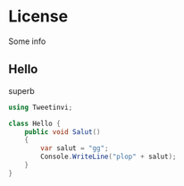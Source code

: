 # License

Some info

## Hello

superb

``` c#
using Tweetinvi;

class Hello {
    public void Salut() 
    {
        var salut = "gg";
        Console.WriteLine("plop" + salut);
    }
}
``` 